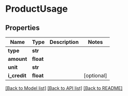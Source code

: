 # ProductUsage


## Properties
Name | Type | Description | Notes
------------ | ------------- | ------------- | -------------
**type** | **str** |  | 
**amount** | **float** |  | 
**unit** | **str** |  | 
**i_credit** | **float** |  | [optional] 

[[Back to Model list]](../README.md#documentation-for-models) [[Back to API list]](../README.md#documentation-for-api-endpoints) [[Back to README]](../README.md)


